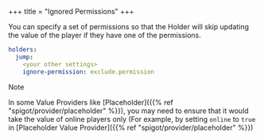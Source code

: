 +++
title = "Ignored Permissions"
+++

You can specify a set of permissions so that the Holder will skip updating the value of the player if they have one of the permissions.

```yaml
holders:
  jump:
    <your other settings>
    ignore-permission: exclude.permission
```

> [!NOTE]
> In some Value Providers like [Placeholder]({{% ref "spigot/provider/placeholder" %}}), you may need to ensure that it would take the value of online players only (For example, by setting `online` to `true` in [Placeholder Value Provider]({{% ref "spigot/provider/placeholder" %}})
